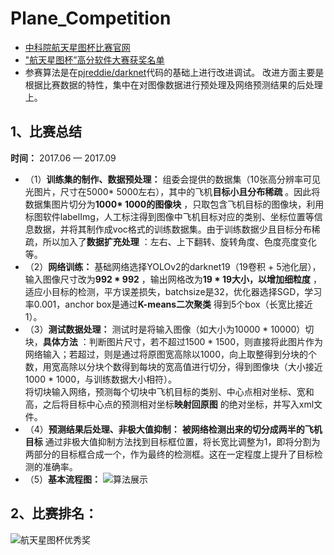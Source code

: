 # Plane_Competition
* [中科院航天星图杯比赛官网](http://sw.chreos.org/Home)
* ["航天星图杯”高分软件大赛获奖名单](http://eece.ucas.ac.cn/index.php/zh-cn/2014-06-13-06-44-38/1401-2017-09-14-01-14-10)
* 参赛算法是在[pjreddie/darknet](https://github.com/pjreddie/darknet)代码的基础上进行改进调试。 改进方面主要是根据比赛数据的特性，集中在对图像数据进行预处理及网络预测结果的后处理上。  
## 1、比赛总结
**时间：** 2017.06 — 2017.09
* （1）**训练集的制作、数据预处理：** 组委会提供的数据集（10张高分辨率可见光图片，尺寸在5000* 5000左右），其中的飞机**目标小且分布稀疏** 。因此将数据集图片切分为**1000* 1000的图像块** ，只取包含飞机目标的图像块，利用标图软件labelImg，人工标注得到图像中飞机目标对应的类别、坐标位置等信息数据，并将其制作成voc格式的训练数据集。由于训练数据少且目标分布稀疏，所以加入了**数据扩充处理** ：左右、上下翻转、旋转角度、色度亮度变化等。  
* （2）**网络训练：** 基础网络选择YOLOv2的darknet19（19卷积 + 5池化层），输入图像尺寸改为**992 * 992** ，输出网格改为**19 * 19大小，以增加细粒度** ，适应小目标的检测，平方误差损失，batchsize是32，优化器选择SGD，学习率0.001，anchor box是通过**K-means二次聚类** 得到5个box（长宽比接近1）。
* （3）**测试数据处理：** 测试时是将输入图像（如大小为10000 * 10000）切块，**具体方法** ：判断图片尺寸，若不超过1500 * 1500，则直接将此图片作为网络输入；若超过，则是通过将原图宽高除以1000，向上取整得到分块的个数，用宽高除以分块个数得到每块的宽高值进行切分，得到图像块（大小接近1000 * 1000，与训练数据大小相符）。   
将切块输入网络，预测每个切块中飞机目标的类别、中心点相对坐标、宽和高，之后将目标中心点的预测相对坐标**映射回原图** 的绝对坐标，并写入xml文件。  
* （4）**预测结果后处理、非极大值抑制：** **被网络检测出来的切分成两半的飞机目标** 通过非极大值抑制方法找到目标框位置，将长宽比调整为1，即将分割为两部分的目标框合成一个，作为最终的检测框。这在一定程度上提升了目标检测的准确率。   
* （5）**基本流程图：** 
![算法展示](/images/软件算法说明.PNG "飞机识别")
## 2、比赛排名：
![航天星图杯优秀奖](/images/高分软件大赛优秀奖.jpg "航天星图杯")

